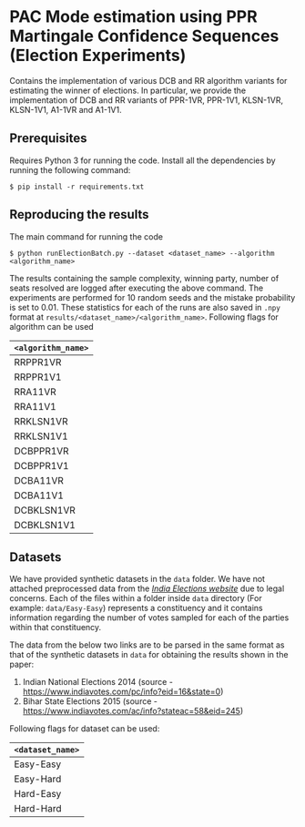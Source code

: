 # PAC Mode estimation using PPR Martingale Confidence Sequences (Election Experiments)
Contains the implementation of various DCB and RR algorithm variants for estimating the winner of elections. In particular, we provide the implementation of DCB and RR variants of PPR-1VR, PPR-1V1, KLSN-1VR, KLSN-1V1, A1-1VR and A1-1V1.

## Prerequisites
Requires Python 3 for running the code. Install all the dependencies by running the following command:
```
$ pip install -r requirements.txt
```


## Reproducing the results
The main command for running the code
```
$ python runElectionBatch.py --dataset <dataset_name> --algorithm <algorithm_name>
```
The results containing the sample complexity, winning party, number of seats resolved are logged after executing the above command. The experiments are performed for 10 random seeds and the mistake probability is set to 0.01. These statistics for each of the runs are also saved in `.npy` format at `results/<dataset_name>/<algorithm_name>`. Following flags for algorithm can be used

| `<algorithm_name>`| 
| :---              | 
| RRPPR1VR          | 
| RRPPR1V1          |
| RRA11VR           |
| RRA11V1           |
| RRKLSN1VR         |
| RRKLSN1V1         |
| DCBPPR1VR         | 
| DCBPPR1V1         |
| DCBA11VR          |
| DCBA11V1          |
| DCBKLSN1VR        |
| DCBKLSN1V1        |

## Datasets

We have provided synthetic datasets in the `data` folder. We have not attached preprocessed data from the *[India Elections website](https://www.indiavotes.com/)* due to legal concerns. Each of the files within a folder inside `data` directory (For example: `data/Easy-Easy`) represents a constituency and it contains information regarding the number of votes sampled for each of the parties within that constituency. 

The data from the below two links are to be parsed in the same format as that of the synthetic datasets in `data` for obtaining the results shown in the paper:
1. Indian National Elections 2014 (source - https://www.indiavotes.com/pc/info?eid=16&state=0)
2. Bihar State Elections 2015 (source - https://www.indiavotes.com/ac/info?stateac=58&eid=245)

Following flags for dataset can be used:

| `<dataset_name>` |
| :---             |
| Easy-Easy        |
| Easy-Hard        |
| Hard-Easy        |
| Hard-Hard        |